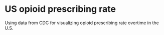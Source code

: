 # US opioid prescribing rate

Using data from CDC for visualizing opioid prescribing rate overtime in the U.S.

